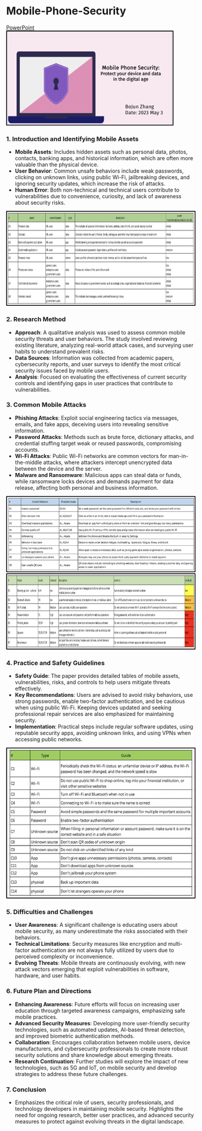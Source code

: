 # Mobile-Phone-Security
[PowerPoint](https://github.com/bojunz/Mobile-Phone-Security/blob/main/IS464_pre_Bojun.pptx) <br>
<img src="https://github.com/bojunz/Mobile-Phone-Security/blob/main/ppt_homepage.png" alt="Demo Login Page GIF" style="border: 2px solid black; max-width: 100%; height: 250px;">
### 1. Introduction and Identifying Mobile Assets
- **Mobile Assets**: Includes hidden assets such as personal data, photos, contacts, banking apps, and historical information, which are often more valuable than the physical device.
- **User Behavior**: Common unsafe behaviors include weak passwords, clicking on unknown links, using public Wi-Fi, jailbreaking devices, and ignoring security updates, which increase the risk of attacks.
- **Human Error**: Both non-technical and technical users contribute to vulnerabilities due to convenience, curiosity, and lack of awareness about security risks.
<img src="https://github.com/bojunz/Mobile-Phone-Security/blob/main/Asset.png" alt="Demo Login Page GIF" style="border: 2px solid black; max-width: 100%; height: 250px;">

### 2. Research Method
- **Approach**: A qualitative analysis was used to assess common mobile security threats and user behaviors. The study involved reviewing existing literature, analyzing real-world attack cases, and surveying user habits to understand prevalent risks.
- **Data Sources**: Information was collected from academic papers, cybersecurity reports, and user surveys to identify the most critical security issues faced by mobile users.
- **Analysis**: Focused on evaluating the effectiveness of current security controls and identifying gaps in user practices that contribute to vulnerabilities.


### 3. Common Mobile Attacks
- **Phishing Attacks**: Exploit social engineering tactics via messages, emails, and fake apps, deceiving users into revealing sensitive information.
- **Password Attacks**: Methods such as brute force, dictionary attacks, and credential stuffing target weak or reused passwords, compromising accounts.
- **Wi-Fi Attacks**: Public Wi-Fi networks are common vectors for man-in-the-middle attacks, where attackers intercept unencrypted data between the device and the server.
- **Malware and Ransomware**: Malicious apps can steal data or funds, while ransomware locks devices and demands payment for data release, affecting both personal and business information.
<img src="https://github.com/bojunz/Mobile-Phone-Security/blob/main/vulnerability.png" alt="Demo Login Page GIF" style="border: 2px solid black; max-width: 100%; height: 200px;">
<img src="https://github.com/bojunz/Mobile-Phone-Security/blob/main/Risk.png" alt="Demo Login Page GIF" style="border: 2px solid black; max-width: 100%; height: 200px;">

### 4. Practice and Safety Guidelines
- **Safety Guide**: The paper provides detailed tables of mobile assets, vulnerabilities, risks, and controls to help users mitigate threats effectively.
- **Key Recommendations**: Users are advised to avoid risky behaviors, use strong passwords, enable two-factor authentication, and be cautious when using public Wi-Fi. Keeping devices updated and seeking professional repair services are also emphasized for maintaining security.
- **Implementation**: Practical steps include regular software updates, using reputable security apps, avoiding unknown links, and using VPNs when accessing public networks.
<img src="https://github.com/bojunz/Mobile-Phone-Security/blob/main/countermeasure.png" alt="Demo Login Page GIF" style="border: 2px solid black; max-width: 100%; height: 400px;">

### 5. Difficulties and Challenges
- **User Awareness**: A significant challenge is educating users about mobile security, as many underestimate the risks associated with their behaviors.
- **Technical Limitations**: Security measures like encryption and multi-factor authentication are not always fully utilized by users due to perceived complexity or inconvenience.
- **Evolving Threats**: Mobile threats are continuously evolving, with new attack vectors emerging that exploit vulnerabilities in software, hardware, and user habits.

### 6. Future Plan and Directions
- **Enhancing Awareness**: Future efforts will focus on increasing user education through targeted awareness campaigns, emphasizing safe mobile practices.
- **Advanced Security Measures**: Developing more user-friendly security technologies, such as automated updates, AI-based threat detection, and improved biometric authentication methods.
- **Collaboration**: Encourages collaboration between mobile users, device manufacturers, and cybersecurity professionals to create more robust security solutions and share knowledge about emerging threats.
- **Research Continuation**: Further studies will explore the impact of new technologies, such as 5G and IoT, on mobile security and develop strategies to address these future challenges.

### 7. Conclusion
- Emphasizes the critical role of users, security professionals, and technology developers in maintaining mobile security. Highlights the need for ongoing research, better user practices, and advanced security measures to protect against evolving threats in the digital landscape.
